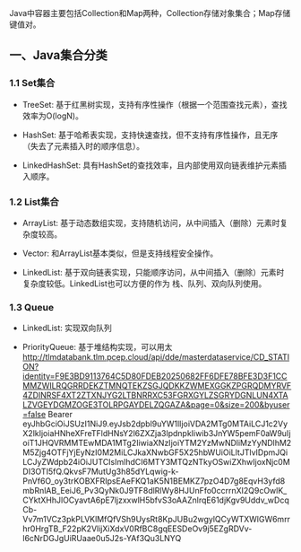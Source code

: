 Java中容器主要包括Collection和Map两种，Collection存储对象集合；Map存储键值对。

## 一、Java集合分类

### 1.1 Set集合

- TreeSet: 基于红黑树实现，支持有序性操作（根据一个范围查找元素），查找效率为O(logN)。

- HashSet: 基于哈希表实现，支持快速查找，但不支持有序性操作，且无序（失去了元素插入时的顺序信息）。

- LinkedHashSet: 具有HashSet的查找效率，且内部使用双向链表维护元素插入顺序。

### 1.2 List集合

- ArrayList: 基于动态数组实现，支持随机访问，从中间插入（删除）元素时复杂度较高。

- Vector: 和ArrayList基本类似，但是支持线程安全操作。

- LinkedList: 基于双向链表实现，只能顺序访问，从中间插入（删除）元素时复杂度较低。LinkedList也可以方便的作为
栈、队列、双向队列使用。
  
### 1.3 Queue

- LinkedList: 实现双向队列

- PriorityQueue: 基于堆结构实现，可以用太
  http://tlmdatabank.tlm.pcep.cloud/api/dde/masterdataservice/CD_STATION?identity=F9E3BD9113764C5D80FDEB20250682FF6DFE78BFE3D3F1CCMMZWILRQGRRDEKZTMNQTEKZSGJQDKKZWMEXGGKZPGRQDMYRVF4ZDINRSF4XT2ZTXNJYG2LTBNRRXC53FGRXGYLZSGRYDGNLUN4XTALZVGEYDGMZOGE3TOLRPGAYDELZQGAZA&page=0&size=200&byuser=false
  Bearer eyJhbGciOiJSUzI1NiJ9.eyJsb2dpbl9uYW1lIjoiVDA2MTg0MTAiLCJ1c2VyX2lkIjoiaHNheXFreTFldHNsY2l6ZXZja3lpdnpkIiwib3JnYW5pemF0aW9uIjoiT1JHQVRMMTEwMDA1MTg2IiwiaXNzIjoiYTM2YzMwNDliMzYyNDlhM2M5Zjg4OTFjYjEyNzI0M2MiLCJkaXNwbGF5X25hbWUiOiLltJTlvIDpmJQiLCJyZWdpb24iOiJUTCIsImlhdCI6MTY3MTQzNTkyOSwiZXhwIjoxNjc0MDI3OTI5fQ.QkvsF7MutUg3h85dYLqwig-k-PnVf6O_oy3trKOBXFRIpsEAeFKQ1aK5N1BEMKZ7pzO4D7g8EqvH3yfd8mbRnlAB_EeiJ6_Pv3QyNk0J9TF8dlRlWy8HJUnFfo0ccrrnXI2Q9cOwlK_CYktXHhJlOCyavtA6pE7ljzxxwlH5bfvS3oAAZnlrqE61djKgv9Uddv_wDcqCb-Vv7m1VCz3pkPLVKlMfQfVSh9UysRt8KpJUBu2wgylQCyWTXWlGW6mrrhr0HrgTB_F22pK2VlijXiXdxV0RfBC8gqEESDeOv9j5EZgRDVv-l6cNrDGJgUiRUaae0u5J2s-YAf3Qu3LNYQ